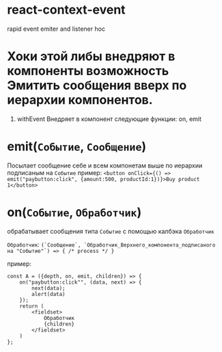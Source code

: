 # react-context-event
rapid event emiter and listener hoc

# Хоки этой либы внедряют в компоненты возможность Эмитить сообщения вверх по иерархии компонентов.

1) withEvent
Внедряет в компонент следующие функции: on, emit

# emit(`Событие`, `Сообщение`)
Посылает сообщение себе и всем компонетам выше по иерархии подписаным на `Событие`
пример: 
```<button onClick={() => emit("paybutton:click", {amount:500, productId:1})}>Buy product 1</button>```

# on(`Событие`, `Обработчик`)
обрабатывает сообщения типа `Событие` с помощью калбэка `Обработчик`

`Обработчик`:
```(`Сообщение`, `Обработчик_Верхнего_компонента_подписаного на "Событие"`) => { /* process */ }```

пример: 
```
const A = ({depth, on, emit, children}) => {
    on("paybutton:click"", (data, next) => {
        next(data);
        alert(data)
    });
    return (
        <fieldset>
            Обработчик
            {children}
        </fieldset>
    )
};
```
